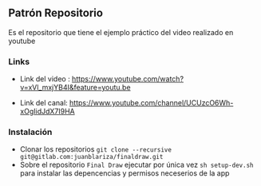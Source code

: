 ## Patrón Repositorio
Es el repositorio que tiene el ejemplo práctico del video realizado en youtube

### Links 

* Link del video : https://www.youtube.com/watch?v=xVl_mxjYB4I&feature=youtu.be

* Link del canal: https://www.youtube.com/channel/UCUzcO6Wh-xOgIidJdX7I9HA

### Instalación

* Clonar los repositorios `git clone --recursive git@gitlab.com:juanblariza/finaldraw.git`
* Sobre el repositorio `Final Draw` ejecutar por única vez `sh setup-dev.sh` para instalar 
las depencencias y permisos neceserios de la app 




